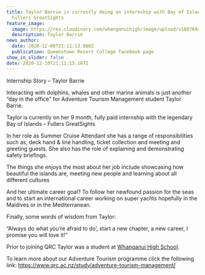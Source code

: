 ```yaml
---
title: Taylor Barrie is currently doing an internship with Bay of Islands -
  Fullers GreatSights
feature_image:
  image: https://res.cloudinary.com/whanganuihigh/image/upload/v1607644949/News/Taylor_Barrie.jpg
  description: Taylor Barrie
news_author:
  date: 2020-12-06T21:11:13.080Z
  publication: Queenstown Resort College facebook page
show_in_slider: false
date: 2020-12-10T21:11:13.167Z
---
```

Internship Story – Taylor Barrie

Interacting with dolphins, whales and other marine animals is just another “day in the office” for Adventure Tourism Management student Taylor Barrie.

Taylor is currently on her 9 month, fully paid internship with the legendary  Bay of Islands – Fullers GreatSights 

In her role as Summer Cruise Attendant she has a range of responsibilities such as, deck hand & line handling, ticket collection and meeting and greeting guests. She also has the role of explaining and demonstrating safety briefings.

The things she enjoys the most about her job include showcasing how beautiful the islands are, meeting new people and learning about all different cultures

And her ultimate career goal? To follow her newfound passion for the seas and to start an international career working on super yachts hopefully in the Maldives or in the Mediterranean.

Finally, some words of wisdom from Taylor:

“Always do what you’re afraid to do’, start a new chapter, a new career, I promise you will love it!”

Prior to joining QRC Taylor was a student at  [Whanganui High School](https://www.facebook.com/WhanganuiHigh/).

To learn more about our Adventure Tourism programme click the following link: https://www.qrc.ac.nz/study/adventure-tourism-management/